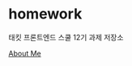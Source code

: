 # homework

태킷 프론트엔드 스쿨 12기 과제 저장소

[About Me](https://github.com/CRITICBANGGU/homework/blob/main/about-me.md)